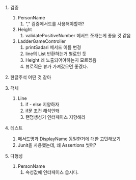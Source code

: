 1. 검증
   1. PersonName
      1. "," 검증메서드를 사용해야할까?
   2. Height
      1. validatePositiveNumber 메서드 쪼개는게 좋을 것 같음
   3. LadderGameController
      1. printSadari 메서드 이름 변경
      2. line의 List<Boolean> 반환하는거 별로인 듯
      3. Height 왜 노출되어야하는지 모르곘음
      4. 뷰로직은 뷰가 가져갔으면 좋겠다.

2. 한글주석 어떤 것 같아

3. 객체
   1. Line
      1. if - else 지양하자
      2. if문 조건 해석안돼
      3. 랜덤생성기 인터페이스 지향해라

4. 테스트
   1. 메서드명과 DisplayName 동일한거에 대한 고민해보기
   2. Junit을 사용했는데, 왜 Assertions 썻어?

5. 다형성
   1. PersonName
      1. 속성값에 인터페이스 씁시다.